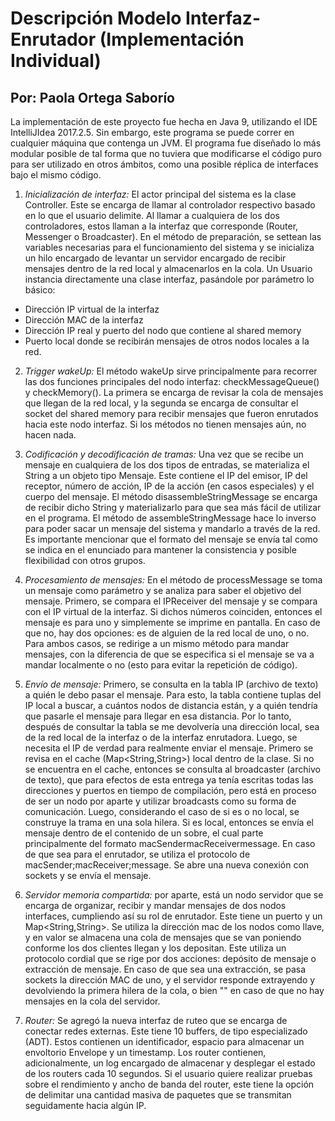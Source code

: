 # Descripción Modelo Interfaz-Enrutador (Implementación Individual)

## Por: Paola Ortega Saborío

La implementación de este proyecto fue hecha en Java 9, utilizando el IDE IntelliJIdea 2017.2.5. Sin embargo, este programa se puede correr en cualquier máquina que contenga un JVM. El programa fue diseñado lo más modular posible de tal forma que no tuviera que modificarse el código puro para ser utilizado en otros ámbitos, como una posible réplica de interfaces bajo el mismo código. 

1. *Inicialización de interfaz:* El actor principal del sistema es la clase Controller. Este se encarga de llamar al controlador respectivo basado en lo que el usuario delimite. Al llamar a cualquiera de los dos controladores, estos llaman a la interfaz que corresponde (Router, Messenger o Broadcaster). En el método de preparación, se settean las variables necesarias para el funcionamiento del sistema y se inicializa un hilo encargado de levantar un servidor encargado de recibir mensajes dentro de la red local y almacenarlos en la cola. Un Usuario instancia directamente una clase interfaz, pasándole por parámetro lo básico:
 * Dirección IP virtual de la interfaz
 * Dirección MAC de la interfaz
 * Dirección IP real y puerto del nodo que contiene al shared memory
 * Puerto local donde se recibirán mensajes de otros nodos locales a la red.

  

2. *Trigger wakeUp:* El método wakeUp sirve principalmente para recorrer las dos funciones principales del nodo interfaz: checkMessageQueue() y checkMemory(). La primera se encarga de revisar la cola de mensajes que llegan de la red local, y la segunda se encarga de consultar el socket del shared memory para recibir mensajes que fueron enrutados hacia este nodo interfaz. Si los métodos no tienen mensajes aún, no hacen nada.


3. *Codificación y decodificación de tramas:* Una vez que se recibe un mensaje en cualquiera de los dos tipos de entradas, se materializa el String a un objeto tipo Mensaje. Este contiene el IP del emisor, IP del receptor, número de acción, IP de la acción (en casos especiales) y el cuerpo del mensaje. El método disassembleStringMessage se encarga de recibir dicho String y materializarlo para que sea más fácil de utilizar en el programa. El método de assembleStringMessage hace lo inverso para poder sacar un mensaje del sistema y mandarlo a través de la red. Es importante mencionar que el formato del mensaje se envía tal como se indica en el enunciado para mantener la consistencia y posible flexibilidad con otros grupos.


4. *Procesamiento de mensajes:* En el método de processMessage se toma un mensaje como parámetro y se analiza para saber el objetivo del mensaje. Primero, se compara el IPReceiver del mensaje y se compara con el IP virtual de la interfaz. Si dichos números coinciden, entonces el mensaje es para uno y simplemente se imprime en pantalla. En caso de que no, hay dos opciones: es de alguien de la red local de uno, o no. Para ambos casos, se redirige a un mismo método para mandar mensajes, con la diferencia de que se especifica si el mensaje se va a mandar localmente o no (esto para evitar la repetición de código).


5. *Envío de mensaje:* Primero, se consulta en la tabla IP (archivo de texto) a quién le debo pasar el mensaje. Para esto, la tabla contiene tuplas del IP local a buscar, a cuántos nodos de distancia están, y a quién tendría que pasarle el mensaje para llegar en esa distancia. Por lo tanto, después de consultar la tabla se me devolvería una dirección local, sea de la red local de la interfaz o de la interfaz enrutadora. Luego, se necesita el IP de verdad para realmente enviar el mensaje. Primero se revisa en el cache (Map<String,String>) local dentro de la clase. Si no se encuentra en el cache, entonces se consulta al broadcaster (archivo de texto), que para efectos de esta entrega ya tenía escritas todas las direcciones y puertos en tiempo de compilación, pero está en proceso de ser un nodo por aparte y utilizar broadcasts como su forma de comunicación. Luego, considerando el caso de si es o no local, se construye la trama en una sola hilera. Si es local, entonces se envía el mensaje dentro de el contenido de un sobre, el cual parte principalmente del formato macSendermacReceivermessage. En caso de que sea para el enrutador, se utiliza el protocolo de macSender;macReceiver;message. Se abre una nueva conexión con sockets y se envía el mensaje. 

6. *Servidor memoria compartida:* por aparte, está un nodo servidor que se encarga de organizar, recibir y mandar mensajes de dos nodos interfaces, cumpliendo así su rol de enrutador. Este tiene un puerto y un Map<String,String\>. Se utiliza la dirección mac de los nodos como llave, y en valor se almacena una cola de mensajes que se van poniendo conforme los dos clientes llegan y los depositan. Este utiliza un protocolo cordial que se rige por dos acciones: depósito de mensaje o extracción de mensaje. En caso de que sea una extracción, se pasa sockets la dirección MAC de uno, y el servidor responde extrayendo y devolviendo la primera hilera de la cola, o bien "" en caso de que no hay mensajes en la cola del servidor.

7. *Router:* Se agregó la nueva interfaz de ruteo que se encarga de conectar redes externas. Este tiene 10 buffers, de tipo especializado (ADT). Estos contienen un identificador, espacio para almacenar un envoltorio Envelope y un timestamp. Los router contienen, adicionalmente, un log encargado de almacenar y desplegar el estado de los routers cada 10 segundos. Si el usuario quiere realizar pruebas sobre el rendimiento y ancho de banda del router, este tiene la opción de delimitar una cantidad masiva de paquetes que se transmitan seguidamente hacia algún IP. 
